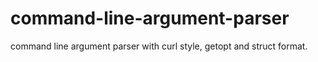 # command-line-argument-parser
command line argument parser with curl style, getopt and struct format.
